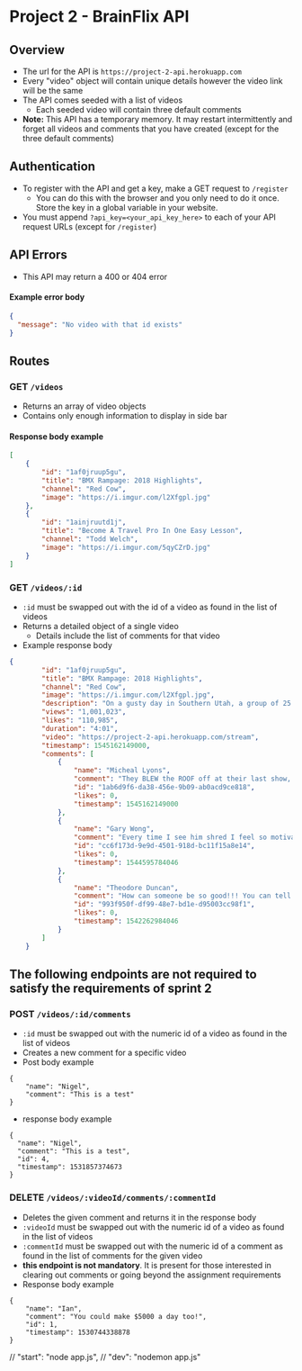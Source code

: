 # Project 2 - BrainFlix API

## Overview
- The url for the API is `https://project-2-api.herokuapp.com`
- Every "video" object will contain unique details however the video link will be the same
- The API comes seeded with a list of videos
  - Each seeded video will contain three default comments
- **Note:** This API has a temporary memory. It may restart intermittently and forget all videos and comments that you have created (except for the three default comments)

## Authentication
- To register with the API and get a key, make a GET request to `/register`
    - You can do this with the browser and you only need to do it once. Store the key in a global variable in your website.
- You must append `?api_key=<your_api_key_here>` to each of your API request URLs (except for `/register`)

## API Errors
- This API may return a 400 or 404 error
#### Example error body
```json
{
  "message": "No video with that id exists"
}
```

## Routes

### GET `/videos`
- Returns an array of video objects 
- Contains only enough information to display in side bar
#### Response body example
```json
[
    {   
        "id": "1af0jruup5gu", 
        "title": "BMX Rampage: 2018 Highlights", 
        "channel": "Red Cow", 
        "image": "https://i.imgur.com/l2Xfgpl.jpg" 
    },
    { 
        "id": "1ainjruutd1j", 
        "title": "Become A Travel Pro In One Easy Lesson", 
        "channel": "Todd Welch", 
        "image": "https://i.imgur.com/5qyCZrD.jpg"
    }
]
```

### GET `/videos/:id`
- `:id` must be swapped out with the id of a video as found in the list of videos
- Returns a detailed object of a single video
    -  Details include the list of comments for that video
- Example response body
```json
{ 
        "id": "1af0jruup5gu",
        "title": "BMX Rampage: 2018 Highlights",
        "channel": "Red Cow",
        "image": "https://i.imgur.com/l2Xfgpl.jpg",
        "description": "On a gusty day in Southern Utah, a group of 25 daring mountain bikers blew the doors off what is possible on two wheels, unleashing some of the biggest moments the sport has ever seen. While mother nature only allowed for one full run before the conditions made it impossible to ride, that was all that was needed for event veteran Kyle Strait, who won the event for the second time -- eight years after his first Red Cow Rampage title",
        "views": "1,001,023",
        "likes": "110,985",
        "duration": "4:01",
        "video": "https://project-2-api.herokuapp.com/stream",
        "timestamp": 1545162149000,
        "comments": [
            {
                "name": "Micheal Lyons",
                "comment": "They BLEW the ROOF off at their last show, once everyone started figuring out they were going. This is still simply the greatest opening of concert I have EVER witnessed.",
                "id": "1ab6d9f6-da38-456e-9b09-ab0acd9ce818",
                "likes": 0,
                "timestamp": 1545162149000
            },
            {
                "name": "Gary Wong",
                "comment": "Every time I see him shred I feel so motivated to get off my couch and hop on my board. He’s so talented! I wish I can ride like him one day so I can really enjoy myself!",
                "id": "cc6f173d-9e9d-4501-918d-bc11f15a8e14",
                "likes": 0,
                "timestamp": 1544595784046
            },
            {
                "name": "Theodore Duncan",
                "comment": "How can someone be so good!!! You can tell he lives for this and loves to do it every day. Everytime I see him I feel instantly happy! He’s definitely my favorite ever!",
                "id": "993f950f-df99-48e7-bd1e-d95003cc98f1",
                "likes": 0,
                "timestamp": 1542262984046
            }
        ] 
    }
```

## The following endpoints are not required to satisfy the requirements of sprint 2

### POST `/videos/:id/comments`
- `:id` must be swapped out with the numeric id of a video as found in the list of videos
- Creates a new comment for a specific video
- Post body example
```
{
	"name": "Nigel",
	"comment": "This is a test"
}
```
- response body example
```
{
  "name": "Nigel",
  "comment": "This is a test",
  "id": 4,
  "timestamp": 1531857374673
}
```

### DELETE `/videos/:videoId/comments/:commentId`
- Deletes the given comment and returns it in the response body
- `:videoId` must be swapped out with the numeric id of a video as found in the list of videos
- `:commentId` must be swapped out with the numeric id of a comment as found in the list of comments for the given video
- **this endpoint is not mandatory**. It is present for those interested in clearing out comments or going beyond the assignment requirements
- Response body example
```
{
    "name": "Ian",
    "comment": "You could make $5000 a day too!",
    "id": 1,
    "timestamp": 1530744338878
}
```
 // "start": "node app.js",
    // "dev": "nodemon app.js"
